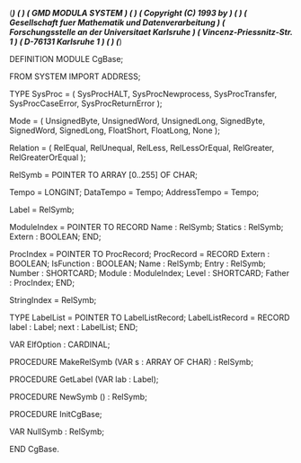 (******************************************************************************)
(*                                                                            *)
(*                             GMD MODULA SYSTEM                              *)
(*                                                                            *)
(*                           Copyright (C) 1993 by                            *)
(*                                                                            *)
(*            Gesellschaft fuer Mathematik und Datenverarbeitung              *)
(*              Forschungsstelle an der Universitaet Karlsruhe                *)
(*                       Vincenz-Priessnitz-Str. 1                            *)
(*                          D-76131 Karlsruhe 1                               *)
(*                                                                            *)
(******************************************************************************)

DEFINITION MODULE CgBase;

FROM SYSTEM IMPORT
   ADDRESS;


TYPE
   SysProc =
      (
         SysProcHALT,
         SysProcNewprocess,
         SysProcTransfer,
         SysProcCaseError,
         SysProcReturnError
      );

   Mode =
      (
         UnsignedByte,
         UnsignedWord,
         UnsignedLong,
         SignedByte,
         SignedWord,
         SignedLong,
         FloatShort,
         FloatLong,
	 None
      );

   Relation = 
      (
         RelEqual,
         RelUnequal,
         RelLess,
         RelLessOrEqual,
         RelGreater,
         RelGreaterOrEqual
      );


   RelSymb = POINTER TO ARRAY [0..255] OF CHAR;

   Tempo        = LONGINT;
   DataTempo    = Tempo;
   AddressTempo = Tempo;

   Label        = RelSymb;

   ModuleIndex  =
      POINTER TO RECORD
	 Name    : RelSymb;
	 Statics : RelSymb;
	 Extern  : BOOLEAN;
      END;

   ProcIndex   = POINTER TO ProcRecord;
   ProcRecord  = RECORD
	 Extern : BOOLEAN;
	 IsFunction : BOOLEAN;
	 Name : RelSymb;
	 Entry : RelSymb;
	 Number : SHORTCARD;
	 Module : ModuleIndex;
	 Level  : SHORTCARD;
	 Father : ProcIndex;
      END;

   StringIndex = RelSymb;



TYPE  LabelList = POINTER TO LabelListRecord;
      LabelListRecord = RECORD
	 label : Label;
	 next  : LabelList;
      END;

VAR   ElfOption : CARDINAL;

PROCEDURE MakeRelSymb (VAR  s : ARRAY OF CHAR) : RelSymb;

PROCEDURE GetLabel (VAR lab : Label);

PROCEDURE NewSymb () : RelSymb;

PROCEDURE InitCgBase;

VAR NullSymb : RelSymb;

END CgBase.

